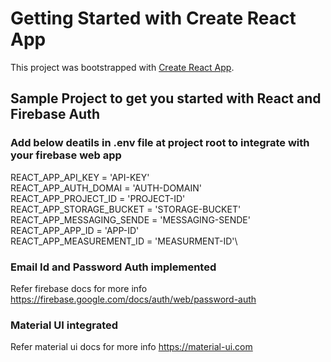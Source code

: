 # Getting Started with Create React App

This project was bootstrapped with [Create React App](https://github.com/facebook/create-react-app).

## Sample Project to get you started with React and Firebase Auth

### Add below deatils in .env file at project root to integrate with your firebase web app

REACT_APP_API_KEY  = 'API-KEY'\
REACT_APP_AUTH_DOMAI = 'AUTH-DOMAIN'\
REACT_APP_PROJECT_ID = 'PROJECT-ID'\
REACT_APP_STORAGE_BUCKET = 'STORAGE-BUCKET'\
REACT_APP_MESSAGING_SENDE = 'MESSAGING-SENDE'\
REACT_APP_APP_ID = 'APP-ID'\
REACT_APP_MEASUREMENT_ID = 'MEASURMENT-ID'\

### Email Id and Password Auth implemented

Refer firebase docs for more info https://firebase.google.com/docs/auth/web/password-auth

### Material UI integrated

Refer material ui docs for more info https://material-ui.com
